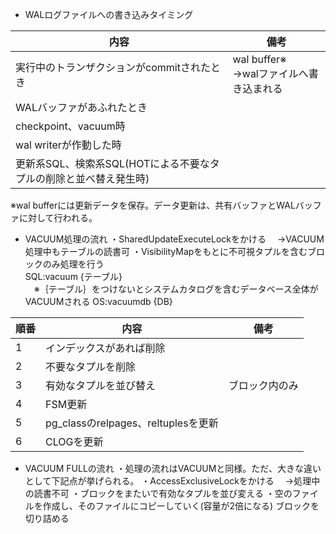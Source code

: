 * WALログファイルへの書き込みタイミング

|内容|備考|
|-|-|
|実行中のトランザクションがcommitされたとき|wal buffer※<br>→walファイルへ書き込まれる|
|WALバッファがあふれたとき||
|checkpoint、vacuum時||
|wal writerが作動した時||
|更新系SQL、検索系SQL(HOTによる不要なタプルの削除と並べ替え発生時)||
※wal bufferには更新データを保存。データ更新は、共有バッファとWALバッファに対して行われる。


* VACUUM処理の流れ
・SharedUpdateExecuteLockをかける
　→VACUUM処理中もテーブルの読書可
・VisibilityMapをもとに不可視タプルを含むブロックのみ処理を行う  
SQL:vacuum {テーブル}  
　※｛テーブル｝をつけないとシステムカタログを含むデータベース全体がVACUUMされる
OS:vacuumdb {DB}

|順番|内容|備考|
|-|-|-|
|1|インデックスがあれば削除||
|2|不要なタプルを削除||
|3|有効なタプルを並び替え|ブロック内のみ|
|4|FSM更新||
|5|pg_classのrelpages、reltuplesを更新||
|6|CLOGを更新||


* VACUUM FULLの流れ
・処理の流れはVACUUMと同様。ただ、大きな違いとして下記点が挙げられる。
・AccessExclusiveLockをかける
　→処理中の読書不可
・ブロックをまたいで有効なタプルを並び変える
・空のファイルを作成し、そのファイルにコピーしていく(容量が2倍になる)
ブロックを切り詰める
